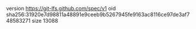 version https://git-lfs.github.com/spec/v1
oid sha256:31920e7d98811a48891e9ceeb9b5267945fe9163ac8116ce97de3af748583271
size 13088
